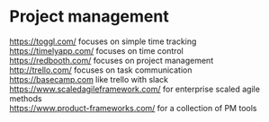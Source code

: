 # Project management

https://toggl.com/ focuses on simple time tracking  
https://timelyapp.com/ focuses on time control  
https://redbooth.com/ focuses on project management  
http://trello.com/ focuses on task communication  
https://basecamp.com like trello with slack  
https://www.scaledagileframework.com/ for enterprise scaled agile methods  
https://www.product-frameworks.com/ for a collection of PM tools  
